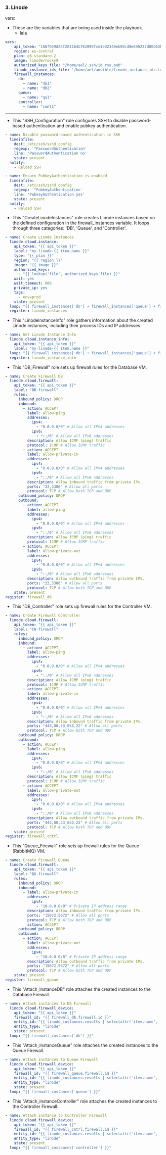 ### 3. Linode
vars:
- These are the variables that are being used inside the playbook.
    - lala
```yaml
vars:
    api_token: "186f959d24f2011b4b762094fce1e32140eb80cd8e696227d00b63bd0daabc6d"
    region: eu-central
    plan: g6-standard-2
    image: linode/rocky9
    authorized_keys_file: "/home/ael/.ssh/id_rsa.pub"
    linode_instance_ids_file: "/home/ael/ansible/linode_instance_ids.txt"
    firewall_instances:
      db:
        - name: "db1"
        - name: "db2"
      queue:
        - name: "qu1"
      controller:
        - name: "cont1"
```

--------------------------------------------------------------

- This "SSH_Configuration" role configures SSH to disable password-based authentication and enable pubkey authentication.

```yaml
- name: Disable password-based authentication in SSH
  lineinfile:
    dest: /etc/ssh/sshd_config
    regexp: '^PasswordAuthentication'
    line: 'PasswordAuthentication no'
    state: present
  notify:
    - Reload SSH

- name: Ensure PubkeyAuthentication is enabled
  lineinfile:
    dest: /etc/ssh/sshd_config
    regexp: '^PubkeyAuthentication'
    line: 'PubkeyAuthentication yes'
    state: present
  notify:
    - Reload SSH
```

- This "CreateLinodeInstances" role creates Linode instances based on the defined configuration in the firewall_instances variable. It loops through three categories: 'DB', 'Queue', and 'Controller'.
```yaml
- name: Create Linode Instances
  linode.cloud.instance:
    api_token: "{{ api_token }}"
    label: "my-linode-{{ item.name }}"
    type: "{{ plan }}"
    region: "{{ region }}"
    image: "{{ image }}"
    authorized_keys:
      - "{{ lookup('file', authorized_keys_file) }}"
    wait: yes
    wait_timeout: 600
    private_ip: yes
    tags:
      - env=prod
    state: present
  loop: "{{ firewall_instances['db'] + firewall_instances['queue'] + firewall_instances['controller'] }}"
  register: linode_instances
```
- This "LinodeInstanceInfo" role gathers information about the created Linode instances, including their process IDs and IP addresses
```yaml
- name: Get Linode Instance Info
  linode.cloud.instance_info:
    api_token: "{{ api_token }}"
    label: "my-linode-{{ item.name }}"
  loop: "{{ firewall_instances['db'] + firewall_instances['queue'] + firewall_instances['controller'] }}"
  register: linode_instance_info
```
- This "DB_Firewall" role sets up firewall rules for the Database VM.
```yaml
- name: Create Firewall DB
  linode.cloud.firewall:
    api_token: "{{ api_token }}"
    label: "DB-firewall"
    rules:
      inbound_policy: DROP
      inbound:
        - action: ACCEPT
          label: allow-ping
          addresses:
            ipv4:
              - "0.0.0.0/0" # Allow all IPv4 addresses
            ipv6:
              - "::/0" # Allow all IPv6 addresses
          description: Allow ICMP (ping) traffic
          protocol: ICMP # Allow ICMP traffic
        - action: ACCEPT
          label: allow-private-in
          addresses:
            ipv4:
              - "0.0.0.0/0" # Allow all IPv4 addresses
            ipv6:
              - "::/0" # Allow all IPv6 addresses
          description: Allow inbound traffic from private IPs.
          ports: "22,3306" # Allow all ports
          protocol: TCP # Allow both TCP and UDP
      outbound_policy: DROP
      outbound:
        - action: ACCEPT
          label: allow-ping
          addresses:
            ipv4:
              - "0.0.0.0/0" # Allow all IPv4 addresses
            ipv6:
              - "::/0" # Allow all IPv6 addresses
          description: Allow ICMP (ping) traffic
          protocol: ICMP # Allow ICMP traffic
        - action: ACCEPT
          label: allow-private-out
          addresses:
            ipv4:
              - "0.0.0.0/0" # Allow all IPv4 addresses
            ipv6:
              - "::/0" # Allow all IPv6 addresses
          description: Allow outbound traffic from private IPs.
          ports: "22,3306" # Allow all ports
          protocol: TCP # Allow both TCP and UDP
    state: present
register: firewall_db
```
- This "DB_Controller" role sets up firewall rules for the Controller VM.
```yaml
- name: Create Firewall Controller
  linode.cloud.firewall:
    api_token: "{{ api_token }}"
    label: "CN-firewall"
    rules:
      inbound_policy: DROP
      inbound:
        - action: ACCEPT
          label: allow-ping
          addresses:
            ipv4:
              - "0.0.0.0/0" # Allow all IPv4 addresses
            ipv6:
              - "::/0" # Allow all IPv6 addresses
          description: Allow ICMP (ping) traffic
          protocol: ICMP # Allow ICMP traffic
        - action: ACCEPT
          label: allow-private-in
          addresses:
            ipv4:
              - "0.0.0.0/0" # Allow all IPv4 addresses
            ipv6:
              - "::/0" # Allow all IPv6 addresses
          description: Allow inbound traffic from private IPs.
          ports: "443,80,53,853,22" # Allow all ports
          protocol: TCP # Allow both TCP and UDP
      outbound_policy: DROP
      outbound:
        - action: ACCEPT
          label: allow-ping
          addresses:
            ipv4:
              - "0.0.0.0/0" # Allow all IPv4 addresses
            ipv6:
              - "::/0" # Allow all IPv6 addresses
          description: Allow ICMP (ping) traffic
          protocol: ICMP # Allow ICMP traffic
        - action: ACCEPT
          label: allow-private-out
          addresses:
            ipv4:
              - "0.0.0.0/0" # Allow all IPv4 addresses
            ipv6:
              - "::/0" # Allow all IPv6 addresses
          description: Allow outbound traffic from private IPs.
          ports: "443,80,53,853,22" # Allow all ports
          protocol: TCP # Allow both TCP and UDP
    state: present
register: firewall_cntrl
```
- This "Queue_Firewall" role sets up firewall rules for the Queue (RabbitMQ) VM.
```yaml
- name: Create Firewall Queue
  linode.cloud.firewall:
    api_token: "{{ api_token }}"
    label: "QU-firewall"
    rules:
      inbound_policy: DROP
      inbound:
        - label: allow-private-in
          addresses:
            ipv4:
              - "10.0.0.0/8" # Private IP address range
          description: Allow inbound traffic from private IPs.
          ports: "15672,5672" # Allow all ports
          protocol: TCP # Allow both TCP and UDP
          action: ACCEPT
      outbound_policy: DROP
      outbound:
        - action: ACCEPT
          label: allow-private-out
          addresses:
            ipv4:
              - "10.0.0.0/8" # Private IP address range
          description: Allow outbound traffic from private IPs.
          ports: "15672,5672" # Allow all ports
          protocol: TCP # Allow both TCP and UDP
    state: present
register: firewall_queue
```

- This "Attach_InstanceDB" role attaches the created instances to the Database Firewall.
```yaml
- name: Attach instances to DB Firewall
  linode.cloud.firewall_device:
    api_token: "{{ api_token }}"
    firewall_id: "{{ firewall_db.firewall.id }}"
    entity_id: "{{ linode_instances.results | selectattr('item.name', 'eq', item.name) | map(attribute='instance.id') | list | first }}"
    entity_type: "linode"
    state: present
  loop: "{{ firewall_instances['db'] }}"
```
- This "Attach_InstanceQueue" role attaches the created instances to the Queue Firewall.
```yaml
- name: Attach instances to Queue Firewall
  linode.cloud.firewall_device:
    api_token: "{{ api_token }}"
    firewall_id: "{{ firewall_queue.firewall.id }}"
    entity_id: "{{ linode_instances.results | selectattr('item.name', 'eq', item.name) | map(attribute='instance.id') | list | first }}"
    entity_type: "linode"
    state: present
  loop: "{{ firewall_instances['queue'] }}"
```
- This "Attach_InstanceController" role attaches the created instances to the Controller Firewall.
```yaml
- name: Attach instance to Controller Firewall
  linode.cloud.firewall_device:
    api_token: "{{ api_token }}"
    firewall_id: "{{ firewall_cntrl.firewall.id }}"
    entity_id: "{{ linode_instances.results | selectattr('item.name', 'eq', item.name) | map(attribute='instance.id') | list | first }}"
    entity_type: "linode"
    state: present
  loop: "{{ firewall_instances['controller'] }}"
```
